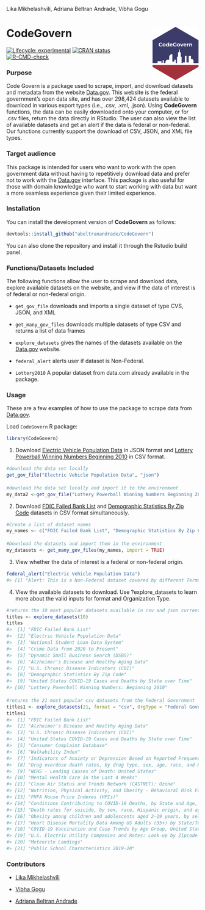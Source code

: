 Lika Mikhelashvili, Adriana Beltran Andrade, Vibha Gogu

<!-- README.md is generated from README.Rmd. Please edit that file -->

# CodeGovern <img src="data-raw/hex_codegovern_US_colors-removebg-preview.png" align="right" height=140/>

<!-- badges: start -->

[![Lifecycle:
experimental](https://img.shields.io/badge/lifecycle-experimental-orange.svg)](https://lifecycle.r-lib.org/articles/stages.html#experimental)
[![CRAN
status](https://www.r-pkg.org/badges/version/CodeGovern)](https://CRAN.R-project.org/package=CodeGovern)
[![R-CMD-check](https://github.com/abeltranandrade/CodeGovern/actions/workflows/R-CMD-check.yaml/badge.svg)](https://github.com/abeltranandrade/CodeGovern/actions/workflows/R-CMD-check.yaml)
<!-- badges: end -->

### Purpose

Code Govern is a package used to scrape, import, and download datasets
and metadata from the website [Data.gov](https://data.gov/). This
website is the federal government’s open data site, and has over 298,424
datasets available to download in various export types (i.e., .csv,
.xml, .json). Using **CodeGovern** functions, the data can be easily
downloaded onto your computer, or for .csv files, return the data
directly in RStudio. The user can also view the list of available
datasets and get an alert if the data is federal or non-federal. Our
functions currently support the download of CSV, JSON, and XML file
types.

### Target audience

This package is intended for users who want to work with the open
government data without having to repetitively download data and prefer
not to work with the [Data.gov](https://data.gov/) interface. This
package is also useful for those with domain knowledge who want to start
working with data but want a more seamless experience given their
limited experience.

### Installation

You can install the development version of **CodeGovern** as follows:

``` r
devtools::install_github("abeltranandrade/CodeGovern")
```

You can also clone the repository and install it through the Rstudio
build panel.

### Functions/Datasets Included

The following functions allow the user to scrape and download data,
explore available datasets on the website, and view if the data of
interest is of federal or non-federal origin.

-   `get_gov_file` downloads and imports a single dataset of type CVS,
    JSON, and XML

-   `get_many_gov_files` downloads multiple datasets of type CSV and
    returns a list of data frames

-   `explore_datasets` gives the names of the datasets available on the
    [Data.gov](https://data.gov/) website.

-   `federal_alert` alerts user if dataset is Non-Federal.

-   `Lottery2010` A popular dataset from data.com already available in
    the package.

### Usage

These are a few examples of how to use the package to scrape data from
[Data.gov](https://data.gov/).

Load `CodeGovern` R package:

``` r
library(CodeGovern)
```

1.  Download [Electric Vehicle Population
    Data](https://catalog.data.gov/dataset/electric-vehicle-population-data)
    in JSON format and [Lottery Powerball Winning Numbers Beginning
    2010](https://catalog.data.gov/dataset/lottery-powerball-winning-numbers-beginning-2010)
    in CSV format.

``` r
#download the data set locally
get_gov_file("Electric Vehicle Population Data", "json") 

#download the data set locally and import it to the environment
my_data2 <-get_gov_file("Lottery Powerball Winning Numbers Beginning 2010", "csv") 
```

2.  Download [FDIC Failed Bank
    List](https://catalog.data.gov/dataset/fdic-failed-bank-list) and
    [Demographic Statistics By Zip
    Code](https://catalog.data.gov/dataset/demographic-statistics-by-zip-code)
    datasets in CSV format simultaneously.

``` r
#Create a list of dataset names
my_names <- c("FDIC Failed Bank List", "Demographic Statistics By Zip Code")

#Download the datasets and import them in the environment
my_datasets <- get_many_gov_files(my_names, import = TRUE)
```

3.  View whether the data of interest is a federal or non-federal
    origin.


``` r
federal_alert("Electric Vehicle Population Data")
#> [1] "Alert: This is a Non-Federal dataset covered by different Terms of Use than Data.gov"
```

4.  View the available datasets to download. Use ?explore_datasets to
    learn more about the valid inputs for format and Organization Type.

``` r
#returns the 10 most popular datasets available in csv and json currently
titles <- explore_datasets(10)
titles
#>  [1] "FDIC Failed Bank List"                                     
#>  [2] "Electric Vehicle Population Data"                          
#>  [3] "National Student Loan Data System"                         
#>  [4] "Crime Data from 2020 to Present"                           
#>  [5] "Dynamic Small Business Search (DSBS)"                      
#>  [6] "Alzheimer's Disease and Healthy Aging Data"                
#>  [7] "U.S. Chronic Disease Indicators (CDI)"                     
#>  [8] "Demographic Statistics By Zip Code"                        
#>  [9] "United States COVID-19 Cases and Deaths by State over Time"
#> [10] "Lottery Powerball Winning Numbers: Beginning 2010"

#returns the 21 most popular csv datasets from the Federal Government
titles1 <- explore_datasets(21, format = "csv", OrgType = "Federal Government")
titles1
#>  [1] "FDIC Failed Bank List"                                                                             
#>  [2] "Alzheimer's Disease and Healthy Aging Data"                                                        
#>  [3] "U.S. Chronic Disease Indicators (CDI)"                                                             
#>  [4] "United States COVID-19 Cases and Deaths by State over Time"                                        
#>  [5] "Consumer Complaint Database"                                                                       
#>  [6] "Walkability Index"                                                                                 
#>  [7] "Indicators of Anxiety or Depression Based on Reported Frequency of Symptoms During Last 7 Days"    
#>  [8] "Drug overdose death rates, by drug type, sex, age, race, and Hispanic origin: United States"       
#>  [9] "NCHS - Leading Causes of Death: United States"                                                     
#> [10] "Mental Health Care in the Last 4 Weeks"                                                            
#> [11] "Clean Air Status and Trends Network (CASTNET): Ozone"                                              
#> [12] "Nutrition, Physical Activity, and Obesity - Behavioral Risk Factor Surveillance System"            
#> [13] "FHFA House Price Indexes (HPIs)"                                                                   
#> [14] "Conditions Contributing to COVID-19 Deaths, by State and Age, Provisional 2020-2022"               
#> [15] "Death rates for suicide, by sex, race, Hispanic origin, and age: United States"                    
#> [16] "Obesity among children and adolescents aged 2–19 years, by selected characteristics: United States"
#> [17] "Heart Disease Mortality Data Among US Adults (35+) by State/Territory and County"                  
#> [18] "COVID-19 Vaccination and Case Trends by Age Group, United States"                                  
#> [19] "U.S. Electric Utility Companies and Rates: Look-up by Zipcode (2015)"                              
#> [20] "Meteorite Landings"                                                                                
#> [21] "Public School Characteristics 2019-20"
```

### Contributors

-   [Lika Mikhelashvili](https://github.com/lmikhelashvili)

-   [Vibha Gogu](https://github.com/vibhagogu)

-   [Adriana Beltran Andrade](https://github.com/abeltranandrade)
